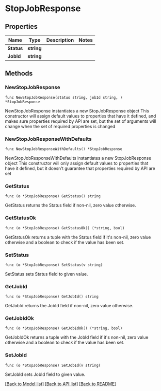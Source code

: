 # StopJobResponse

## Properties

Name | Type | Description | Notes
------------ | ------------- | ------------- | -------------
**Status** | **string** |  | 
**JobId** | **string** |  | 

## Methods

### NewStopJobResponse

`func NewStopJobResponse(status string, jobId string, ) *StopJobResponse`

NewStopJobResponse instantiates a new StopJobResponse object
This constructor will assign default values to properties that have it defined,
and makes sure properties required by API are set, but the set of arguments
will change when the set of required properties is changed

### NewStopJobResponseWithDefaults

`func NewStopJobResponseWithDefaults() *StopJobResponse`

NewStopJobResponseWithDefaults instantiates a new StopJobResponse object
This constructor will only assign default values to properties that have it defined,
but it doesn't guarantee that properties required by API are set

### GetStatus

`func (o *StopJobResponse) GetStatus() string`

GetStatus returns the Status field if non-nil, zero value otherwise.

### GetStatusOk

`func (o *StopJobResponse) GetStatusOk() (*string, bool)`

GetStatusOk returns a tuple with the Status field if it's non-nil, zero value otherwise
and a boolean to check if the value has been set.

### SetStatus

`func (o *StopJobResponse) SetStatus(v string)`

SetStatus sets Status field to given value.


### GetJobId

`func (o *StopJobResponse) GetJobId() string`

GetJobId returns the JobId field if non-nil, zero value otherwise.

### GetJobIdOk

`func (o *StopJobResponse) GetJobIdOk() (*string, bool)`

GetJobIdOk returns a tuple with the JobId field if it's non-nil, zero value otherwise
and a boolean to check if the value has been set.

### SetJobId

`func (o *StopJobResponse) SetJobId(v string)`

SetJobId sets JobId field to given value.



[[Back to Model list]](../README.md#documentation-for-models) [[Back to API list]](../README.md#documentation-for-api-endpoints) [[Back to README]](../README.md)


